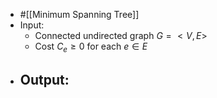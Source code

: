 - #[[Minimum Spanning Tree]]
- Input:
	- Connected undirected graph $G=<V,E>$
	- Cost $C_e \ge 0$ for each $e \in E$
- Output:
	-